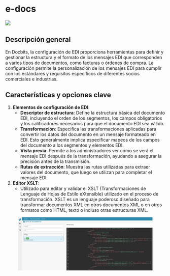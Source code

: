 # e-docs

![](https://docs.docbits.com/~gitbook/image?url=https%3A%2F%2F578966019-files.gitbook.io%2F%7E%2Ffiles%2Fv0%2Fb%2Fgitbook-x-prod.appspot.com%2Fo%2Fspaces%252FT2n2w4uDCJvv7CJ5zrdk%252Fuploads%252FhmpbDAscmIwTlIbIVZba%252FBildschirmfoto%25202024-05-08%2520um%252009.49.21.png%3Falt%3Dmedia%26token%3Dea170703-c172-40a0-98f1-5f3cdb662b3a\&width=768\&dpr=4\&quality=100\&sign=f6f00ea\&sv=2)

## Descripción general

En Docbits, la configuración de EDI proporciona herramientas para definir y gestionar la estructura y el formato de los mensajes EDI que corresponden a varios tipos de documentos, como facturas o órdenes de compra. La configuración permite la personalización de los mensajes EDI para cumplir con los estándares y requisitos específicos de diferentes socios comerciales e industrias.

## Características y opciones clave

1. **Elementos de configuración de EDI**:
   * **Descriptor de estructura**: Define la estructura básica del documento EDI, incluyendo el orden de los segmentos, los campos obligatorios y los calificadores necesarios para que el documento EDI sea válido.
   * **Transformación**: Especifica las transformaciones aplicadas para convertir los datos del documento en un mensaje formateado en EDI. Esto generalmente implica especificar mapeos de los campos del documento a los segmentos y elementos EDI.
   * **Vista previa**: Permite a los administradores ver cómo se verá el mensaje EDI después de la transformación, ayudando a asegurar la precisión antes de la transmisión.
   * **Rutas de extracción**: Muestra las rutas utilizadas para extraer valores del documento, que luego se utilizan para completar el mensaje EDI.
2. **Editor XSLT**:
   * Utilizado para editar y validar el XSLT (Transformaciones de Lenguaje de Hojas de Estilo eXtensible) utilizado en el proceso de transformación. XSLT es un lenguaje poderoso diseñado para transformar documentos XML en otros documentos XML o en otros formatos como HTML, texto o incluso otras estructuras XML.

<figure><img src="../../../../../.gitbook/assets/e-docs.jpg" alt=""><figcaption></figcaption></figure>
